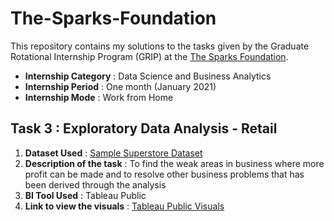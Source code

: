 # The-Sparks-Foundation 
This repository contains my solutions to the tasks given by the Graduate Rotational Internship Program (GRIP) at the [The Sparks Foundation](https://www.thesparksfoundationsingapore.org/).
* **Internship Category** : Data Science and Business Analytics
* **Internship Period** : One month (January 2021)
* **Internship Mode** : Work from Home

## Task 3 : Exploratory Data Analysis - Retail
1. **Dataset Used** : [Sample Superstore Dataset](https://drive.google.com/file/d/1lV7is1B566UQPYzzY8R2ZmOritTW299S/view)
2. **Description of the task** : To find the weak areas in business where more profit can be made and to resolve other business problems that has been derived through the analysis
3. **BI Tool Used** : Tableau Public
4. **Link to view the visuals** : [Tableau Public Visuals](https://public.tableau.com/profile/sneha1755#!/vizhome/GRIPTask3_16096138099140/SampleSuperstoreCompleteAnalysis)

